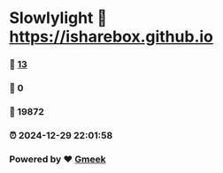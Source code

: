 # Slowlylight :link: https://isharebox.github.io 
### :page_facing_up: [13](https://isharebox.github.io/tag.html) 
### :speech_balloon: 0 
### :hibiscus: 19872 
### :alarm_clock: 2024-12-29 22:01:58 
### Powered by :heart: [Gmeek](https://github.com/Meekdai/Gmeek)
